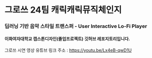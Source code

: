 # 그로쓰 24팀 캐릭캐릭뮤직체인지

### 딥러닝 기반 음악 스타일 트랜스퍼 - User Interactive Lo-Fi Player
#### 이화여자대학교 캡스톤디자인(졸업프로젝트) 깃허브 레포지토리입니다.

그로쓰 시연 영상 유튜브 링크 주소 : https://youtu.be/Lx4eB-qwD1U
